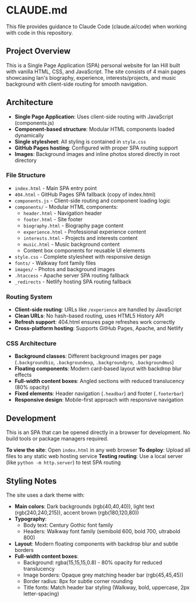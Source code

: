 # CLAUDE.md

This file provides guidance to Claude Code (claude.ai/code) when working with code in this repository.

## Project Overview

This is a Single Page Application (SPA) personal website for Ian Hill built with vanilla HTML, CSS, and JavaScript. The site consists of 4 main pages showcasing Ian's biography, experience, interests/projects, and music background with client-side routing for smooth navigation.

## Architecture

- **Single Page Application**: Uses client-side routing with JavaScript (components.js)
- **Component-based structure**: Modular HTML components loaded dynamically
- **Single stylesheet**: All styling is contained in `style.css`
- **GitHub Pages hosting**: Configured with proper SPA routing support
- **Images**: Background images and inline photos stored directly in root directory

### File Structure
- `index.html` - Main SPA entry point
- `404.html` - GitHub Pages SPA fallback (copy of index.html)
- `components.js` - Client-side routing and component loading logic
- `components/` - Modular HTML components:
  - `header.html` - Navigation header
  - `footer.html` - Site footer
  - `biography.html` - Biography page content
  - `experience.html` - Professional experience content
  - `interests.html` - Projects and interests content
  - `music.html` - Music background content
  - Content box components for reusable UI elements
- `style.css` - Complete stylesheet with responsive design
- `fonts/` - Walkway font family files
- `images/` - Photos and background images
- `.htaccess` - Apache server SPA routing fallback
- `_redirects` - Netlify hosting SPA routing fallback

### Routing System
- **Client-side routing**: URLs like `/experience` are handled by JavaScript
- **Clean URLs**: No hash-based routing, uses HTML5 History API
- **Refresh support**: 404.html ensures page refreshes work correctly
- **Cross-platform hosting**: Supports GitHub Pages, Apache, and Netlify

### CSS Architecture
- **Background classes**: Different background images per page (`.backgroundbio`, `.backgroundexp`, `.backgroundpro`, `.backgroundmus`)  
- **Floating components**: Modern card-based layout with backdrop blur effects
- **Full-width content boxes**: Angled sections with reduced translucency (80% opacity)
- **Fixed elements**: Header navigation (`.headbar`) and footer (`.footerbar`)
- **Responsive design**: Mobile-first approach with responsive navigation

## Development

This is an SPA that can be opened directly in a browser for development. No build tools or package managers required.

**To view the site**: Open `index.html` in any web browser
**To deploy**: Upload all files to any static web hosting service
**Testing routing**: Use a local server (like `python -m http.server`) to test SPA routing

## Styling Notes

The site uses a dark theme with:
- **Main colors**: Dark backgrounds (rgb(40,40,40)), light text (rgb(240,240,215)), accent brown (rgb(180,120,80))
- **Typography**: 
  - Body text: Century Gothic font family
  - Headers: Walkway font family (semibold 600, bold 700, ultrabold 800)
- **Layout**: Modern floating components with backdrop blur and subtle borders
- **Full-width content boxes**: 
  - Background: rgba(15,15,15,0.8) - 80% opacity for reduced translucency
  - Image borders: Opaque grey matching header bar (rgb(45,45,45))
  - Border radius: 8px for subtle corner rounding
  - Title fonts: Match header bar styling (Walkway, bold, uppercase, 2px letter-spacing)